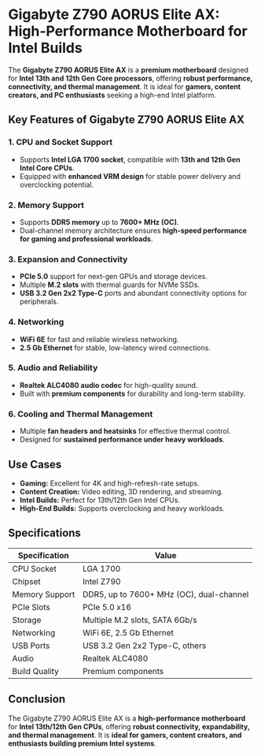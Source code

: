 # Gigabyte Z790 AORUS Elite AX: High-Performance Motherboard for Intel Builds

The **Gigabyte Z790 AORUS Elite AX** is a **premium motherboard** designed for **Intel 13th and 12th Gen Core processors**, offering **robust performance, connectivity, and thermal management**. It is ideal for **gamers, content creators, and PC enthusiasts** seeking a high-end Intel platform.

## Key Features of Gigabyte Z790 AORUS Elite AX

### 1. **CPU and Socket Support**

* Supports **Intel LGA 1700 socket**, compatible with **13th and 12th Gen Intel Core CPUs**.
* Equipped with **enhanced VRM design** for stable power delivery and overclocking potential.

### 2. **Memory Support**

* Supports **DDR5 memory** up to **7600+ MHz (OC)**.
* Dual-channel memory architecture ensures **high-speed performance for gaming and professional workloads**.

### 3. **Expansion and Connectivity**

* **PCIe 5.0** support for next-gen GPUs and storage devices.
* Multiple **M.2 slots** with thermal guards for NVMe SSDs.
* **USB 3.2 Gen 2x2 Type-C** ports and abundant connectivity options for peripherals.

### 4. **Networking**

* **WiFi 6E** for fast and reliable wireless networking.
* **2.5 Gb Ethernet** for stable, low-latency wired connections.

### 5. **Audio and Reliability**

* **Realtek ALC4080 audio codec** for high-quality sound.
* Built with **premium components** for durability and long-term stability.

### 6. **Cooling and Thermal Management**

* Multiple **fan headers and heatsinks** for effective thermal control.
* Designed for **sustained performance under heavy workloads**.

## Use Cases

* **Gaming:** Excellent for 4K and high-refresh-rate setups.
* **Content Creation:** Video editing, 3D rendering, and streaming.
* **Intel Builds:** Perfect for 13th/12th Gen Intel CPUs.
* **High-End Builds:** Supports overclocking and heavy workloads.

## Specifications

| Specification  | Value                                    |
| -------------- | ---------------------------------------- |
| CPU Socket     | LGA 1700                                 |
| Chipset        | Intel Z790                               |
| Memory Support | DDR5, up to 7600+ MHz (OC), dual-channel |
| PCIe Slots     | PCIe 5.0 x16                             |
| Storage        | Multiple M.2 slots, SATA 6Gb/s           |
| Networking     | WiFi 6E, 2.5 Gb Ethernet                 |
| USB Ports      | USB 3.2 Gen 2x2 Type-C, others           |
| Audio          | Realtek ALC4080                          |
| Build Quality  | Premium components                       |

## Conclusion

The Gigabyte Z790 AORUS Elite AX is a **high-performance motherboard** for **Intel 13th/12th Gen CPUs**, offering **robust connectivity, expandability, and thermal management**. It is **ideal for gamers, content creators, and enthusiasts building premium Intel systems**.

